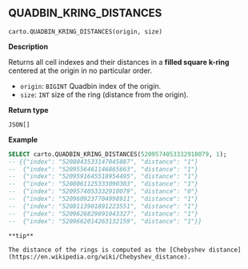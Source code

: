 ## QUADBIN_KRING_DISTANCES

```sql:signature
carto.QUADBIN_KRING_DISTANCES(origin, size)
```

**Description**

Returns all cell indexes and their distances in a **filled square k-ring** centered at the origin in no particular order.

* `origin`: `BIGINT` Quadbin index of the origin.
* `size`: `INT` size of the ring (distance from the origin).

**Return type**

`JSON[]`

**Example**

```sql
SELECT carto.QUADBIN_KRING_DISTANCES(5209574053332910079, 1);
-- {{"index": "5208043533147045887", "distance": "1"}
--  {"index": "5209556461146865663", "distance": "1"}
--  {"index": "5209591645518954495", "distance": "1"}
--  {"index": "5208061125333090303", "distance": "1"}
--  {"index": "5209574053332910079", "distance": "0"}
--  {"index": "5209609237704998911", "distance": "1"}
--  {"index": "5208113901891223551", "distance": "1"}
--  {"index": "5209626829891043327", "distance": "1"}
--  {"index": "5209662014263132159", "distance": "1"}}
```

````hint:info
**tip**

The distance of the rings is computed as the [Chebyshev distance](https://en.wikipedia.org/wiki/Chebyshev_distance).

````
